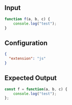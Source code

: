 
## Input
```javascript input
function f(a, b, c) {
    console.log("test");
}
```

## Configuration
```json configuration
{
  "extension": "js"
}
```

## Expected Output
```javascript expected output
const f = function(a, b, c) {
    console.log("test");
};
```
